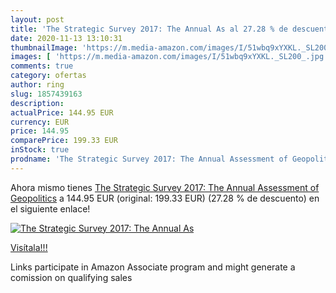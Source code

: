 ```yaml
---
layout: post
title: 'The Strategic Survey 2017: The Annual As al 27.28 % de descuento'
date: 2020-11-13 13:10:31
thumbnailImage: 'https://m.media-amazon.com/images/I/51wbq9xYXKL._SL200_.jpg'
images: [ 'https://m.media-amazon.com/images/I/51wbq9xYXKL._SL200_.jpg' ]
comments: true
category: ofertas
author: ring
slug: 1857439163
description:
actualPrice: 144.95 EUR
currency: EUR
price: 144.95
comparePrice: 199.33 EUR
inStock: true
prodname: 'The Strategic Survey 2017: The Annual Assessment of Geopolitics'
---
```


Ahora mismo tienes [The Strategic Survey 2017: The Annual Assessment of Geopolitics](https://www.amazon.es/dp/1857439163/?tag=tolees-21) a 144.95 EUR (original: 199.33 EUR) (27.28 %  de descuento) en el siguiente enlace!

[![The Strategic Survey 2017: The Annual As](https://m.media-amazon.com/images/I/51wbq9xYXKL._SL200_.jpg)](https://www.amazon.es/dp/1857439163/?tag=tolees-21)

[Visítala!!!](https://www.amazon.es/dp/1857439163/?tag=tolees-21)

Links participate in Amazon Associate program and might generate a comission on qualifying sales
